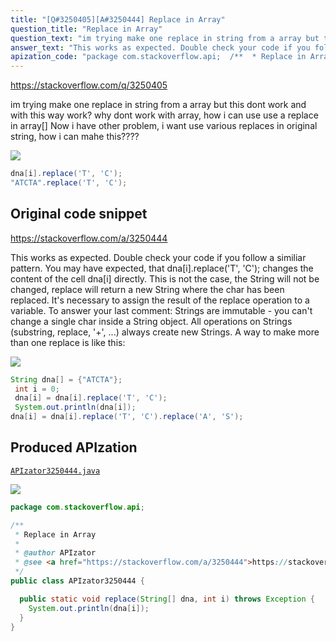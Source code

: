 ```yaml
---
title: "[Q#3250405][A#3250444] Replace in Array"
question_title: "Replace in Array"
question_text: "im trying make one replace in string from a array but this dont work and with this way work? why dont work with array, how i can use use a replace in array[] Now i have other problem, i want use various replaces in original string, how i can mahe this????"
answer_text: "This works as expected. Double check your code if you follow a similiar pattern. You may have expected, that dna[i].replace('T', 'C'); changes the content of the cell dna[i] directly. This is not the case, the String will not be changed, replace will return a new String where the char has been replaced. It's necessary to assign the result of the replace operation to a variable. To answer your last comment: Strings are immutable - you can't change a single char inside a String object. All operations on Strings (substring, replace, '+', ...) always create new Strings. A way to make more than one replace is like this:"
apization_code: "package com.stackoverflow.api;  /**  * Replace in Array  *  * @author APIzator  * @see <a href=\"https://stackoverflow.com/a/3250444\">https://stackoverflow.com/a/3250444</a>  */ public class APIzator3250444 {    public static void replace(String[] dna, int i) throws Exception {     System.out.println(dna[i]);   } }"
---
```


https://stackoverflow.com/q/3250405

im trying make one replace in string from a array but this dont work
and with this way work?
why dont work with array, how i can use use a replace in array[]
Now i have other problem, i want use various replaces in original string, how i can mahe this????


<div class="code-logo"><img src="/stackoverflow.png" /></div>

```java
dna[i].replace('T', 'C');
"ATCTA".replace('T', 'C');
```


## Original code snippet

https://stackoverflow.com/a/3250444

This works as expected. Double check your code if you follow a similiar pattern.
You may have expected, that dna[i].replace(&#x27;T&#x27;, &#x27;C&#x27;); changes the content of the cell dna[i] directly. This is not the case, the String will not be changed, replace will return a new String where the char has been replaced. It&#x27;s necessary to assign the result of the replace operation to a variable.
To answer your last comment:
Strings are immutable - you can&#x27;t change a single char inside a String object. All operations on Strings (substring, replace, &#x27;+&#x27;, ...) always create new Strings.
A way to make more than one replace is like this:

<div class="code-logo"><img src="/stackoverflow.png" /></div>

```java
String dna[] = {"ATCTA"};
 int i = 0;
 dna[i] = dna[i].replace('T', 'C');
 System.out.println(dna[i]);
dna[i] = dna[i].replace('T', 'C').replace('A', 'S');
```

## Produced APIzation

[`APIzator3250444.java`](https://github.com/pasqualesalza/apization-temp/raw/main/data/search/APIzator3250444.java)

<div class="code-logo"><img src="/apizator.png" /></div>

```java
package com.stackoverflow.api;

/**
 * Replace in Array
 *
 * @author APIzator
 * @see <a href="https://stackoverflow.com/a/3250444">https://stackoverflow.com/a/3250444</a>
 */
public class APIzator3250444 {

  public static void replace(String[] dna, int i) throws Exception {
    System.out.println(dna[i]);
  }
}

```